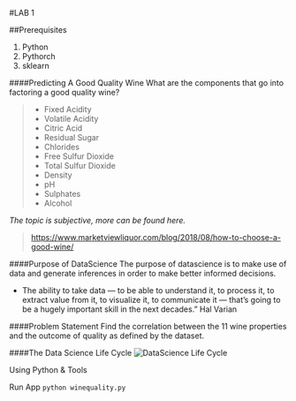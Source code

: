 #LAB 1

##Prerequisites
1. Python
2. Pythorch
3. sklearn

####Predicting A Good Quality Wine
What are the components that go into factoring a good quality wine?
>- Fixed Acidity 
>- Volatile Acidity 
>- Citric Acid 
>- Residual Sugar 
>- Chlorides 
>- Free Sulfur Dioxide
>- Total Sulfur Dioxide 
>- Density
>- pH
>- Sulphates 
>- Alcohol

_The topic is subjective, more can be found here._
>https://www.marketviewliquor.com/blog/2018/08/how-to-choose-a-good-wine/

####Purpose of DataScience
The purpose of datascience is to make use of data and generate inferences in order to make better informed decisions.
- The ability to take data — to be able to understand it, to process it, to extract value from it, to visualize it, to communicate it — that’s going to be a hugely important skill in the next decades.”
Hal Varian

####Problem Statement
Find the correlation between the 11 wine properties and the outcome of quality as defined by the dataset.


####The Data Science Life Cycle
![DataScience Life Cycle](https://cdn3.datascience.berkeley.edu/content/0be56de3069740669fe2d696fb60220e/DataScienceLifeCycle.jpg)

Using Python & Tools

Run App
`python winequality.py`